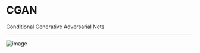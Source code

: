 # CGAN
Conditional Generative Adversarial Nets

__________________________________________________________
![image](https://github.com/AUBAI-ALKHABBAZ/CGAN/assets/102236043/59cb7cf3-976d-40ef-8cb4-8e8851061b4a)

